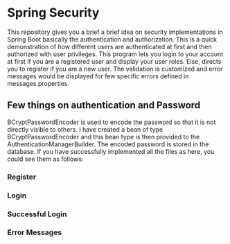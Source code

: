 # Spring Security
This repository gives you a brief a brief idea on security implementations in Spring Boot basically the authentication and authorization. This is a quick demonstration of how different users are authenticated at first and then authorized with user privileges.
This program lets you login to your account at first if you are a registered user and display your user roles. Else, directs you to register if you are a new user.  The validation is customized and error messages would be displayed for few specific errors defined in messages.properties. 

## Few things on authentication and Password
BCryptPasswordEncoder is used to encode the password so that it is not directly visible to others. I have created a bean of type BCryptPasswordEncoder and this bean type is then provided to the AuthenticationManagerBuilder. The encoded password is stored in the database.
If you have successfully implemented all the files as here, you could see them as follows:

### Register

### Login

### Successful Login

### Error Messages
